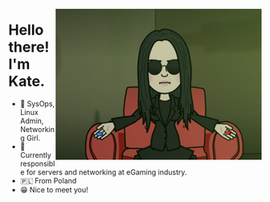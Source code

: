 <p align="center">
<img src="https://github.com/Brzozova/Brzozova/blob/master/brzozovmatrix.png" width="410" alt="Me" align="right" />
</p>

# Hello there! I'm Kate.

* 📱 SysOps, Linux Admin, Networking Girl.
* 🚗 Currently responsible for servers and networking at eGaming industry.
* 🇵🇱 From Poland
* 😁 Nice to meet you!
